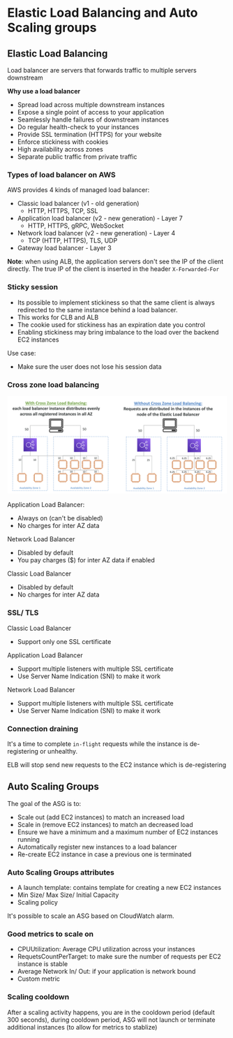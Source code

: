 # Elastic Load Balancing and Auto Scaling groups

## Elastic Load Balancing

Load balancer are servers that forwards traffic to multiple servers downstream

**Why use a load balancer**

- Spread load across multiple downstream instances
- Expose a single point of access to your application
- Seamlessly handle failures of downstream instances
- Do regular health-check to your instances
- Provide SSL termination (HTTPS) for your website
- Enforce stickiness with cookies
- High availability across zones
- Separate public traffic from private traffic

### Types of load balancer on AWS

AWS provides 4 kinds of managed load balancer:

- Classic load balancer (v1 - old generation)
  - HTTP, HTTPS, TCP, SSL
- Application load balancer (v2 - new generation) - Layer 7
  - HTTP, HTTPS, gRPC, WebSocket
- Network load balancer (v2 - new generation) - Layer 4
  - TCP (HTTP, HTTPS), TLS, UDP
- Gateway load balancer - Layer 3

**Note**: when using ALB, the application servers don't see the IP of the client directly. The true IP of the client is inserted in the header `X-Forwarded-For`

### Sticky session

- Its possible to implement stickiness so that the same client is always redirected to the same instance behind a load balancer.
- This works for CLB and ALB
- The cookie used for stickiness has an expiration date you control
- Enabling stickiness may bring imbalance to the load over the backend EC2 instances

Use case:

- Make sure the user does not lose his session data

### Cross zone load balancing

![](../../assets/images/devops/cross-zone-load-balancing.png)

Application Load Balancer:

- Always on (can't be disabled)
- No charges for inter AZ data

Network Load Balancer

- Disabled by default
- You pay charges ($) for inter AZ data if enabled

Classic Load Balancer

- Disabled by default
- No charges for inter AZ data

### SSL/ TLS

Classic Load Balancer

- Support only one SSL certificate

Application Load Balancer

- Support multiple listeners with multiple SSL certificate
- Use Server Name Indication (SNI) to make it work

Network Load Balancer

- Support multiple listeners with multiple SSL certificate
- Use Server Name Indication (SNI) to make it work

### Connection draining

It's a time to complete `in-flight` requests while the instance is de-registering or unhealthy.

ELB will stop send new requests to the EC2 instance which is de-registering

## Auto Scaling Groups

The goal of the ASG is to:

- Scale out (add EC2 instances) to match an increased load
- Scale in (remove EC2 instances) to match an decreased load
- Ensure we have a minimum and a maximum number of EC2 instances running
- Automatically register new instances to a load balancer
- Re-create EC2 instance in case a previous one is terminated

### Auto Scaling Groups attributes

- A launch template: contains template for creating a new EC2 instances
- Min Size/ Max Size/ Initial Capacity
- Scaling policy

It's possible to scale an ASG based on CloudWatch alarm.

### Good metrics to scale on

- CPUUtilization: Average CPU utilization across your instances
- RequetsCountPerTarget: to make sure the number of requests per EC2 instance is stable
- Average Network In/ Out: if your application is network bound
- Custom metric

### Scaling cooldown

After a scaling activity happens, you are in the cooldown period (default 300 seconds), during cooldown period, ASG will not launch or terminate additional instances (to allow for metrics to stablize)
